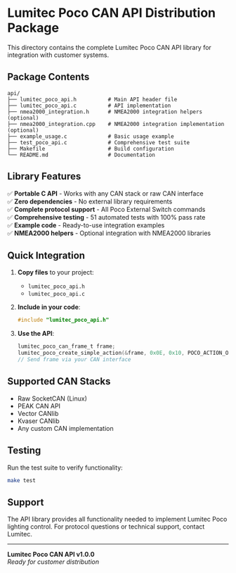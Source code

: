 # Lumitec Poco CAN API Distribution Package

This directory contains the complete Lumitec Poco CAN API library for integration with customer systems.

## Package Contents

```
api/
├── lumitec_poco_api.h          # Main API header file
├── lumitec_poco_api.c          # API implementation
├── nmea2000_integration.h      # NMEA2000 integration helpers (optional)
├── nmea2000_integration.cpp    # NMEA2000 integration implementation (optional)
├── example_usage.c             # Basic usage example
├── test_poco_api.c             # Comprehensive test suite
├── Makefile                    # Build configuration
└── README.md                   # Documentation
```

## Library Features

✅ **Portable C API** - Works with any CAN stack or raw CAN interface  
✅ **Zero dependencies** - No external library requirements  
✅ **Complete protocol support** - All Poco External Switch commands  
✅ **Comprehensive testing** - 51 automated tests with 100% pass rate  
✅ **Example code** - Ready-to-use integration examples  
✅ **NMEA2000 helpers** - Optional integration with NMEA2000 libraries  

## Quick Integration

1. **Copy files** to your project:
   - `lumitec_poco_api.h`
   - `lumitec_poco_api.c`

2. **Include in your code**:
   ```c
   #include "lumitec_poco_api.h"
   ```

3. **Use the API**:
   ```c
   lumitec_poco_can_frame_t frame;
   lumitec_poco_create_simple_action(&frame, 0x0E, 0x10, POCO_ACTION_ON, 1);
   // Send frame via your CAN interface
   ```

## Supported CAN Stacks

- Raw SocketCAN (Linux)
- PEAK CAN API
- Vector CANlib  
- Kvaser CANlib
- Any custom CAN implementation

## Testing

Run the test suite to verify functionality:

```bash
make test
```

## Support

The API library provides all functionality needed to implement Lumitec Poco lighting control. For protocol questions or technical support, contact Lumitec.

---

**Lumitec Poco CAN API v1.0.0**  
*Ready for customer distribution*
